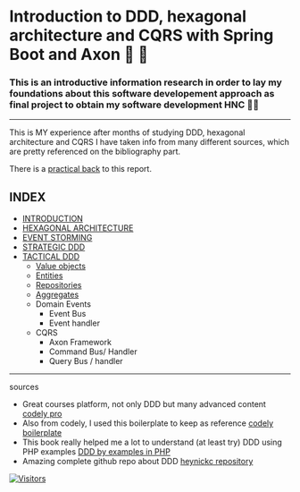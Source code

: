 # Introduction to DDD, hexagonal architecture and CQRS with Spring Boot and Axon  👶 📖

### This is an introductive information research in order to lay my foundations about this software developement approach as final project to obtain my software development HNC 👨‍🎓
-----
This is MY experience after months of studying DDD, hexagonal architecture and CQRS
I have taken info from many different sources, which are pretty referenced on the bibliography part.

There is a [practical back](https://github.com/jmiquis/TFG-DDD-demo) to this report. 


INDEX
-----


- [INTRODUCTION](https://jmiquis.github.io/TFG-DDD-Theoretical/introduction)
- [HEXAGONAL ARCHITECTURE](https://jmiquis.github.io/TFG-DDD-Theoretical/hexagonal-architecture)
- [EVENT STORMING](https://jmiquis.github.io/TFG-DDD-Theoretical/event-storm)
- [STRATEGIC DDD](https://jmiquis.github.io/TFG-DDD-Theoretical/strategic-DDD)
- [TACTICAL DDD](https://jmiquis.github.io/TFG-DDD-Theoretical/tactical-DDD)
    - [Value objects](https://jmiquis.github.io/TFG-DDD-Theoretical/value-objects)
    - [Entities](https://jmiquis.github.io/TFG-DDD-Theoretical/entities)
    - [Repositories](https://jmiquis.github.io/TFG-DDD-Theoretical/repositories)
    - [Aggregates](https://jmiquis.github.io/TFG-DDD-Theoretical/aggregates)
    - Domain Events
      - Event Bus
      - Event handler
    - CQRS
      - Axon Framework
      - Command Bus/ Handler
      - Query Bus / handler    

-----

sources

- Great courses platform, not only DDD but many advanced content [codely pro](https://codely.com/)
- Also from codely, I used this boilerplate to keep as reference [codely boilerplate](https://github.com/CodelyTV/java-ddd-skeleton)
- This book really helped me a lot to understand (at least try) DDD using PHP examples [DDD by examples in PHP](https://www.amazon.es/Domain-Driven-Design-PHP-Carlos-Buenosvinos/dp/1787284948)
- Amazing complete github repo about DDD [heynickc repository](https://github.com/heynickc/awesome-ddd)

[![Visitors](https://api.visitorbadge.io/api/visitors?path=https%3A%2F%2Fgithub.com%2Fjmiquis%2FTFG-Theoretical&countColor=%23263759)](https://visitorbadge.io/status?path=https%3A%2F%2Fgithub.com%2Fjmiquis%2FTFG-Theoretical)
